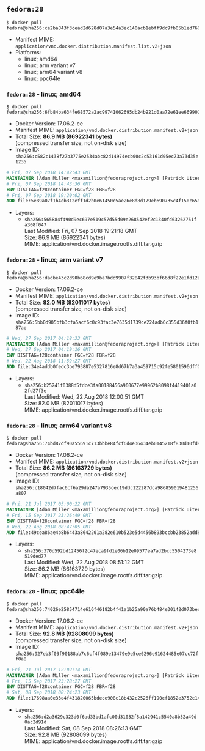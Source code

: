 ## `fedora:28`

```console
$ docker pull fedora@sha256:ce2ba843f3cead2d628d07a3e54a3ec140acb1ebff9dc9fb05b1ed7607a3ed02
```

-	Manifest MIME: `application/vnd.docker.distribution.manifest.list.v2+json`
-	Platforms:
	-	linux; amd64
	-	linux; arm variant v7
	-	linux; arm64 variant v8
	-	linux; ppc64le

### `fedora:28` - linux; amd64

```console
$ docker pull fedora@sha256:6fb84ba634fe68572a2ac99741062695db24b921d0aa72e61ee669902f88c187
```

-	Docker Version: 17.06.2-ce
-	Manifest MIME: `application/vnd.docker.distribution.manifest.v2+json`
-	Total Size: **86.9 MB (86922341 bytes)**  
	(compressed transfer size, not on-disk size)
-	Image ID: `sha256:c582c1438f27b3775e2534abc82d14974ecb00c2c53161d05ec73a73d35e1235`

```dockerfile
# Fri, 07 Sep 2018 14:42:43 GMT
MAINTAINER [Adam Miller <maxamillion@fedoraproject.org>] [Patrick Uiterwijk <patrick@puiterwijk.org>]
# Fri, 07 Sep 2018 14:43:36 GMT
ENV DISTTAG=f28container FGC=f28 FBR=f28
# Fri, 07 Sep 2018 19:20:02 GMT
ADD file:5e89a07f1b4eb312eff1d2b0e61450c5ae26e8d8d179eb690735c4f150c65f00 in / 
```

-	Layers:
	-	`sha256:565884f490d9ec697e519c57d55d09e268542ef2c1340fd63262751fa308f047`  
		Last Modified: Fri, 07 Sep 2018 19:21:18 GMT  
		Size: 86.9 MB (86922341 bytes)  
		MIME: application/vnd.docker.image.rootfs.diff.tar.gzip

### `fedora:28` - linux; arm variant v7

```console
$ docker pull fedora@sha256:dadbe43c2d90b68cd9e9ba7bdd9907f32842f3b93bf66d8f22e1fd12ac5cefcf
```

-	Docker Version: 17.06.2-ce
-	Manifest MIME: `application/vnd.docker.distribution.manifest.v2+json`
-	Total Size: **82.0 MB (82011017 bytes)**  
	(compressed transfer size, not on-disk size)
-	Image ID: `sha256:5bb0d905bfb3cfa5acf6c0c93fac3e7635d1739ce224adb6c355d36f0fb187ae`

```dockerfile
# Wed, 27 Sep 2017 04:18:33 GMT
MAINTAINER [Adam Miller <maxamillion@fedoraproject.org>] [Patrick Uiterwijk <patrick@puiterwijk.org>]
# Wed, 27 Sep 2017 04:19:16 GMT
ENV DISTTAG=f28container FGC=f28 FBR=f28
# Wed, 22 Aug 2018 11:59:27 GMT
ADD file:34e4addb0fedc3be793887e5327816e8d67b7a3a459715c92fe5801596dff0be in / 
```

-	Layers:
	-	`sha256:b25241f0388d5fdce3fa00188456a960677e99962b8098f4419401a02fd27f3e`  
		Last Modified: Wed, 22 Aug 2018 12:00:51 GMT  
		Size: 82.0 MB (82011017 bytes)  
		MIME: application/vnd.docker.image.rootfs.diff.tar.gzip

### `fedora:28` - linux; arm64 variant v8

```console
$ docker pull fedora@sha256:74bd87df90a55691c713bbbe84fcf6d4e36434eb0145218f830d10fd9bb27aeb
```

-	Docker Version: 17.06.2-ce
-	Manifest MIME: `application/vnd.docker.distribution.manifest.v2+json`
-	Total Size: **86.2 MB (86163729 bytes)**  
	(compressed transfer size, not on-disk size)
-	Image ID: `sha256:c18042d7fac6cf6a29da247a7935cec19ddc122287dca986859019481256a807`

```dockerfile
# Fri, 21 Jul 2017 05:00:22 GMT
MAINTAINER [Adam Miller <maxamillion@fedoraproject.org>] [Patrick Uiterwijk <patrick@puiterwijk.org>]
# Fri, 15 Sep 2017 23:26:49 GMT
ENV DISTTAG=f28container FGC=f28 FBR=f28
# Wed, 22 Aug 2018 08:47:05 GMT
ADD file:49cea86ae4b8b6443a8642201a282e610b523e5d4456b893bccbb23852add818 in / 
```

-	Layers:
	-	`sha256:370d592bd12456f2c47eca9fd1e06b12e09577ea7ad2bcc5504273e8519ded77`  
		Last Modified: Wed, 22 Aug 2018 08:51:12 GMT  
		Size: 86.2 MB (86163729 bytes)  
		MIME: application/vnd.docker.image.rootfs.diff.tar.gzip

### `fedora:28` - linux; ppc64le

```console
$ docker pull fedora@sha256:74026e25854714e616f46182b4f41a1b25a90a76b484e30142d073bec6b861df
```

-	Docker Version: 17.06.2-ce
-	Manifest MIME: `application/vnd.docker.distribution.manifest.v2+json`
-	Total Size: **92.8 MB (92808099 bytes)**  
	(compressed transfer size, not on-disk size)
-	Image ID: `sha256:927eb3f03f90188ab7c6cf4f089e13479e9e5ce6296e91624485e07cc72ff0a8`

```dockerfile
# Fri, 21 Jul 2017 12:02:14 GMT
MAINTAINER [Adam Miller <maxamillion@fedoraproject.org>] [Patrick Uiterwijk <patrick@puiterwijk.org>]
# Fri, 15 Sep 2017 23:28:27 GMT
ENV DISTTAG=f28container FGC=f28 FBR=f28
# Sat, 08 Sep 2018 08:24:23 GMT
ADD file:17698aa0e33e4f431820065bdece908c18b432c2526ff190cf1852e3752c142c in / 
```

-	Layers:
	-	`sha256:d2a3629c323d0f6ad33bd1afc00d31032f8a142941c5540a8b52a49d0ac2d91d`  
		Last Modified: Sat, 08 Sep 2018 08:26:13 GMT  
		Size: 92.8 MB (92808099 bytes)  
		MIME: application/vnd.docker.image.rootfs.diff.tar.gzip
